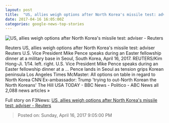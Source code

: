 ```yaml
---
layout: post
title:  "US, allies weigh options after North Korea's missile test: adviser - Reuters"
date: 2017-04-16 16:05:00Z
categories: google-news-top-stories
---
```


![US, allies weigh options after North Korea's missile test: adviser - Reuters](http://s4.reutersmedia.net/resources/r/?m=02&d=20170416&t=2&i=1180802312&w=&fh=545px&fw=&ll=&pl=&sq=&r=LYNXMPED3F0FY)

Reuters US, allies weigh options after North Korea's missile test: adviser Reuters U.S. Vice President Mike Pence speaks during an Easter fellowship dinner at a military base in Seoul, South Korea, April 16, 2017. REUTERS/Kim Hong-Ji. 1/14. left. right. U.S. Vice President Mike Pence speaks during an Easter fellowship dinner at a ... Pence lands in Seoul as tension grips Korean peninsula Los Angeles Times McMaster: All options on table in regard to North Korea CNN Ex-ambassador: Trump 'trying to out-North Korean the North Koreans' The Hill USA TODAY - BBC News - Politico - ABC News all 2,088 news articles »


Full story on F3News: [US, allies weigh options after North Korea's missile test: adviser - Reuters](http://www.f3nws.com/n/CurcFE)

> Posted on: Sunday, April 16, 2017 9:05:00 PM
